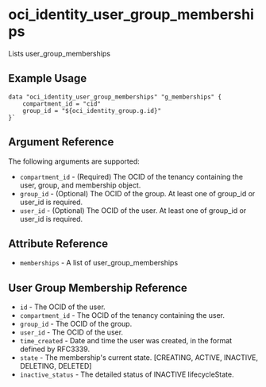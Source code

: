 # oci\_identity\_user_group_memberships

Lists user_group_memberships

## Example Usage

```
data "oci_identity_user_group_memberships" "g_memberships" {
    compartment_id = "cid"
    group_id = "${oci_identity_group.g.id}"
}`
```

## Argument Reference

The following arguments are supported:

* `compartment_id` - (Required) The OCID of the tenancy containing the user, group, and membership object.
* `group_id` - (Optional) The OCID of the group. At least one of group_id or user_id is required.
* `user_id` - (Optional) The OCID of the user. At least one of group_id or user_id is required.

## Attribute Reference
* `memberships` - A list of user_group_memberships

## User Group Membership Reference
* `id` - The OCID of the user.
* `compartment_id` - The OCID of the tenancy containing the user.
* `group_id` - The OCID of the group.
* `user_id` - The OCID of the user.
* `time_created` - Date and time the user was created, in the format defined by RFC3339.
* `state` - The membership's current state. [CREATING, ACTIVE, INACTIVE, DELETING, DELETED]
* `inactive_status` - The detailed status of INACTIVE lifecycleState.
